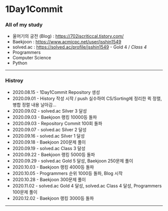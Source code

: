 # 1Day1Commit
### All of my study

* 울머기의 궁전 (Blog) : https://702iscriticcal.tistory.com/
* Baekjoon : https://www.acmicpc.net/user/jsshin1549
* solved.ac : https://solved.ac/profile/jsshin1549 - Gold 4 / *Class 4*
* Programmers
* Computer Science
* Python

<hr/>

### Histroy
- 2020.08.15 - 1Day1Commit Repository 생성
- 2020.09.01 - History 작성 시작 / push 실수하여 CS/Sorting에 정리한 퀵 정렬, 병합 정렬 내용 날아감...
- 2020.09.02 - solved.ac Silver 3 달성
- 2020.09.03 - Baekjoon 랭킹 10000등 돌파
- 2020.09.03 - Repository Commit 100회 돌파
- 2020.09.07 - solved.ac Silver 2 달성
- 2020.09.16 - solved.ac Silver 1 달성
- 2020.09.18 - Baekjoon 200문제 풀이
- 2020.09.19 - solved.ac Class 3 달성
- 2020.09.22 - Baekjoon 랭킹 5000등 돌파
- 2020.09.29 - solved.ac Gold 5 달성, Baekjoon 250문제 풀이
- 2020.10.03 - Baekjoon 랭킹 4000등 돌파
- 2020.10.05 - Programmers 순위 1000등 돌파, Blog 시작
- 2020.10.28 - Baekjoon 300문제 풀이
- 2020.11.02 - solved.ac Gold 4 달성, solved.ac Class 4 달성, Programmers 100문제 풀이
- 2020.12.02 - Baekjoon 랭킹 3000등 돌파
<hr/>
